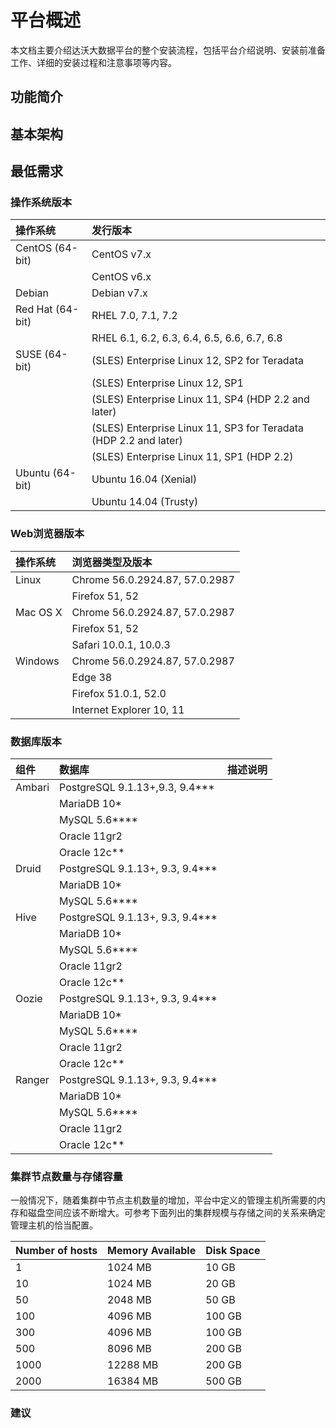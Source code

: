 # 平台概述
本文档主要介绍达沃大数据平台的整个安装流程，包括平台介绍说明、安装前准备工作、详细的安装过程和注意事项等内容。

## 功能简介

## 基本架构

## 最低需求
### 操作系统版本

|操作系统    |发行版本|
| :--- | :--- |
|CentOS (64-bit)    |CentOS v7.x  |
||CentOS v6.x  |
|Debian    |Debian v7.x|  
|Red Hat (64-bit)    |RHEL 7.0, 7.1, 7.2  |
||RHEL 6.1, 6.2, 6.3, 6.4, 6.5, 6.6, 6.7, 6.8  |
|SUSE (64-bit)    |(SLES) Enterprise Linux 12, SP2 for Teradata  |
||(SLES) Enterprise Linux 12, SP1  |
||(SLES) Enterprise Linux 11, SP4 (HDP 2.2 and later)  |
||(SLES) Enterprise Linux 11, SP3 for Teradata (HDP 2.2 and later) | 
||(SLES) Enterprise Linux 11, SP1 (HDP 2.2) |
|Ubuntu (64-bit)    |Ubuntu 16.04 (Xenial)  |
||Ubuntu 14.04 (Trusty)|

### Web浏览器版本

|操作系统	|浏览器类型及版本|
| :--- | :--- |
|Linux	|Chrome 56.0.2924.87, 57.0.2987|
||Firefox 51, 52|
|Mac OS X	|Chrome 56.0.2924.87, 57.0.2987|
||Firefox 51, 52|
||Safari 10.0.1, 10.0.3|
|Windows	|Chrome 56.0.2924.87, 57.0.2987|
||Edge 38|
||Firefox 51.0.1, 52.0|
||Internet Explorer 10, 11|

### 数据库版本
|组件 |数据库  |描述说明|
| :--- | :--- | :--- |
|Ambari |PostgreSQL 9.1.13+,9.3, 9.4***| |
||MariaDB 10*| |
||MySQL 5.6****| |
||Oracle 11gr2| |
||Oracle 12c**| |
|Druid	|PostgreSQL 9.1.13+, 9.3, 9.4***| |
||MariaDB 10*| |
||MySQL 5.6****| |
|Hive |PostgreSQL 9.1.13+, 9.3, 9.4***| |
||MariaDB 10*| |
||MySQL 5.6****| |
||Oracle 11gr2| |
||Oracle 12c**| |
|Oozie |PostgreSQL 9.1.13+, 9.3, 9.4***| |
||MariaDB 10*| |
||MySQL 5.6****| |
||Oracle 11gr2| |
||Oracle 12c**| |
|Ranger	|PostgreSQL 9.1.13+, 9.3, 9.4***| |
||MariaDB 10*| |
||MySQL 5.6****| |
||Oracle 11gr2| |
||Oracle 12c**| |

### 集群节点数量与存储容量
一般情况下，随着集群中节点主机数量的增加，平台中定义的管理主机所需要的内存和磁盘空间应该不断增大。可参考下面列出的集群规模与存储之间的关系来确定管理主机的恰当配置。

|Number of hosts	|Memory Available	|Disk Space|
| :--- | :--- | :--- |
|1	|1024 MB	|10 GB|
|10	|1024 MB	|20 GB|
|50	|2048 MB	|50 GB|
|100	|4096 MB	|100 GB|
|300	|4096 MB	|100 GB|
|500	|8096 MB	|200 GB|
|1000	|12288 MB	|200 GB|
2000	|16384 MB	|500 GB|

### 建议



